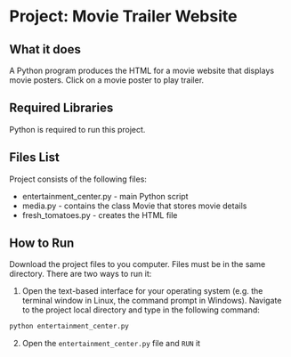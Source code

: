 # Project: Movie Trailer Website

## What it does

A Python program produces the HTML for a movie website that displays
movie posters. Click on a movie poster to play trailer.

## Required Libraries

Python is required to run this project. 

## Files List

Project consists of the following files:

* entertainment_center.py - main Python script
* media.py - contains the class Movie that stores movie details
* fresh_tomatoes.py - creates the HTML file

## How to Run

Download the project files to you computer. Files must be in the same directory. There are two 
ways to run it:

1) Open the text-based interface for your operating system (e.g. the terminal
window in Linux, the command prompt in Windows). Navigate to the project local directory 
and type in the following command:

```bash
python entertainment_center.py
```

2) Open the ```entertainment_center.py``` file and ```RUN``` it
